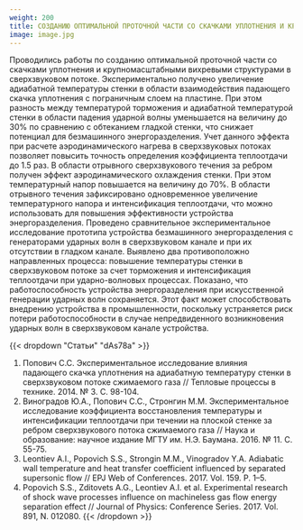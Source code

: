 ```yaml
---
weight: 200
title: СОЗДАНИЮ ОПТИМАЛЬНОЙ ПРОТОЧНОЙ ЧАСТИ СО СКАЧКАМИ УПЛОТНЕНИЯ И КРУПНОМАСШТАБНЫМИ ВИХРЕВЫМИ СТРУКТУРАМИ В СВЕРХЗВУКОВОМ ПОТОКЕ
image: image.jpg
---
```


Проводились работы по созданию оптимальной проточной части со скачками уплотнения и крупномасштабными вихревыми структурами в сверхзвуковом потоке. Экспериментально получено увеличение адиабатной температуры стенки в области взаимодействия падающего скачка уплотнения с пограничным слоем на пластине. При этом разность между температурой торможения и адиабатной температурой стенки в области падения ударной волны уменьшается на величину до 30% по сравнению с обтеканием гладкой стенки, что снижает потенциал для безмашинного энергоразделения. Учет данного эффекта при расчете аэродинамического нагрева в сверхзвуковых потоках позволяет повысить точность определения коэффициента теплоотдачи до 1.5 раз. В области отрывного сверхзвукового течения за ребром получен эффект аэродинамического охлаждения стенки. При этом температурный напор повышается на величину до 70%. В области отрывного течения зафиксировано одновременное увеличение температурного напора и интенсификация теплоотдачи, что можно использовать для повышения эффективности устройства энергоразделения. Проведено сравнительное экспериментальное исследование прототипа устройства безмашинного энергоразделения с генераторами ударных волн в сверхзвуковом канале и при их отсутствии в гладком канале. Выявлено два противоположно направленных процесса: повышение температуры стенки в сверхзвуковом потоке за счет торможения и интенсификация теплоотдачи при ударно-волновых процессах. Показано, что работоспособность устройства энергоразделения при искусственной генерации ударных волн сохраняется. Этот факт может способствовать внедрению устройства в промышленности, поскольку устраняется риск потери работоспособности в случае непредвиденного возникновения ударных волн в сверхзвуковом канале устройства.

{{< dropdown "Статьи" "dAs78a" >}}
1. Попович С.С. Экспериментальное исследование влияния падающего скачка уплотнения на адиабатную температуру стенки в сверхзвуковом потоке сжимаемого газа // Тепловые процессы в технике. 2014. № 3. С. 98-104.
2. Виноградов Ю.А., Попович С.С., Стронгин М.М. Экспериментальное исследование коэффициента восстановления температуры и интенсификации теплоотдачи при течении на плоской стенке за ребром сверхзвукового потока сжимаемого газа // Наука и образование: научное издание МГТУ им. Н.Э. Баумана. 2016. № 11. С. 55-75.
3. Leontiev A.I., Popovich S.S., Strongin M.M., Vinogradov Y.A. Adiabatic wall temperature and heat transfer coefficient influenced by separated supersonic flow // EPJ Web of Conferences. 2017. Vol. 159. P. 1–5.
4. Popovich S.S., Zditovets A.G., Leontiev A.I. et al. Experimental research of shock wave processes influence on machineless gas flow energy separation effect // Journal of Physics: Conference Series. 2017. Vol. 891, N. 012080.
{{< /dropdown >}}
